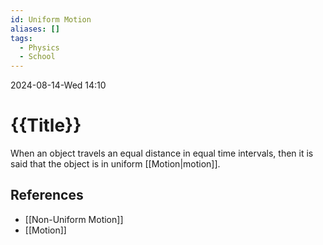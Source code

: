 ```yaml
---
id: Uniform Motion
aliases: []
tags:
  - Physics
  - School
---
```


2024-08-14-Wed 14:10



# {{Title}}
When an object travels an equal distance in equal time intervals, then it is said that the object is in uniform [[Motion|motion]].



## References
- [[Non-Uniform Motion]]
- [[Motion]]
